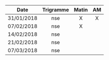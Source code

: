|Date | Trigramme | Matin  | AM  |
|-----|:---------:|:------:|:---:|
| 31/01/2018 | nse |  X    |  X  |
| 07/02/2018 | nse |  X    |     |
| 14/02/2018 | nse |       |     |
| 21/02/2018 | nse |       |     |
| 07/03/2018 | nse |       |     |
